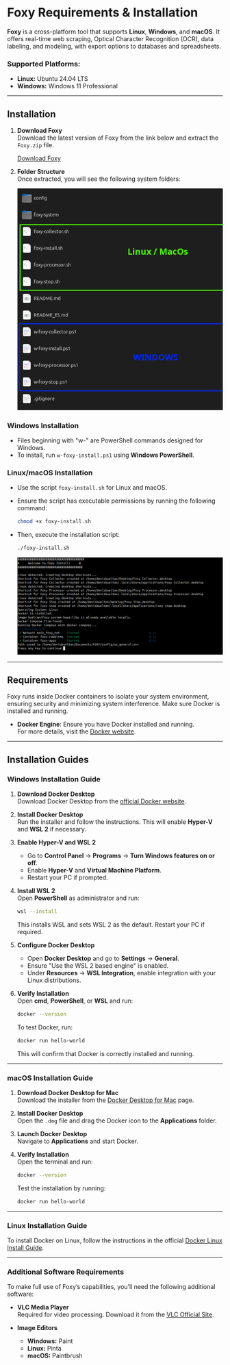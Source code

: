 
# **Foxy Requirements & Installation**

**Foxy** is a cross-platform tool that supports **Linux**, **Windows**, and **macOS**. It offers real-time web scraping, Optical Character Recognition (OCR), data labeling, and modeling, with export options to databases and spreadsheets.

### **Supported Platforms:**

- **Linux:** Ubuntu 24.04 LTS
- **Windows:** Windows 11 Professional

---

## Installation

1. **Download Foxy**  
   Download the latest version of Foxy from the link below and extract the `Foxy.zip` file.
   
   [Download Foxy](https://codeload.github.com/FoxySoftware/Foxy/zip/refs/tags/latest)

2. **Folder Structure**  
   Once extracted, you will see the following system folders:

   ![Foxy System Folders](https://raw.githubusercontent.com/FoxySoftware/FoxySoftware.github.io/main/resource/file_foxy_win_linux_mac.png)

### **Windows Installation**

- Files beginning with "w-" are PowerShell commands designed for Windows.
- To install, run `w-foxy-install.ps1` using **Windows PowerShell**.

### **Linux/macOS Installation**

- Use the script `foxy-install.sh` for Linux and macOS.  
- Ensure the script has executable permissions by running the following command:

  ```bash
  chmod +x foxy-install.sh
  ```

- Then, execute the installation script:

  ```bash
  ./foxy-install.sh
  ```

   ![Running Install Script](https://raw.githubusercontent.com/FoxySoftware/FoxySoftware.github.io/main/resource/install_linux.png)

---

## **Requirements**

Foxy runs inside Docker containers to isolate your system environment, ensuring security and minimizing system interference. Make sure Docker is installed and running.

- **Docker Engine**: Ensure you have Docker installed and running.  
  For more details, visit the [Docker website](https://www.docker.com/).

---

## **Installation Guides**

### **Windows Installation Guide**

1. **Download Docker Desktop**  
   Download Docker Desktop from the [official Docker website](https://docs.docker.com/desktop/install/windows-install/).

2. **Install Docker Desktop**  
   Run the installer and follow the instructions. This will enable **Hyper-V** and **WSL 2** if necessary.

3. **Enable Hyper-V and WSL 2**  
   - Go to **Control Panel** → **Programs** → **Turn Windows features on or off**.
   - Enable **Hyper-V** and **Virtual Machine Platform**.
   - Restart your PC if prompted.

4. **Install WSL 2**  
   Open **PowerShell** as administrator and run:

   ```bash
   wsl --install
   ```

   This installs WSL and sets WSL 2 as the default. Restart your PC if required.

5. **Configure Docker Desktop**  
   - Open **Docker Desktop** and go to **Settings** → **General**.
   - Ensure "Use the WSL 2 based engine" is enabled.
   - Under **Resources** → **WSL Integration**, enable integration with your Linux distributions.

6. **Verify Installation**  
   Open **cmd**, **PowerShell**, or **WSL** and run:

   ```bash
   docker --version
   ```

   To test Docker, run:

   ```bash
   docker run hello-world
   ```

   This will confirm that Docker is correctly installed and running.

---

### **macOS Installation Guide**

1. **Download Docker Desktop for Mac**  
   Download the installer from the [Docker Desktop for Mac](https://docs.docker.com/desktop/install/mac-install/) page.

2. **Install Docker Desktop**  
   Open the `.dmg` file and drag the Docker icon to the **Applications** folder.

3. **Launch Docker Desktop**  
   Navigate to **Applications** and start Docker.

4. **Verify Installation**  
   Open the terminal and run:

   ```bash
   docker --version
   ```

   Test the installation by running:

   ```bash
   docker run hello-world
   ```

---

### **Linux Installation Guide**

To install Docker on Linux, follow the instructions in the official [Docker Linux Install Guide](https://docs.docker.com/desktop/install/linux/).

---

### **Additional Software Requirements**

To make full use of Foxy’s capabilities, you’ll need the following additional software:

- **VLC Media Player**  
  Required for video processing. Download it from the [VLC Official Site](https://www.videolan.org/).

- **Image Editors**  
  - **Windows:** Paint
  - **Linux:** Pinta
  - **macOS:** Paintbrush

